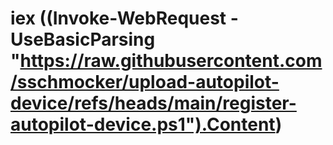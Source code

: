 # iex ((Invoke-WebRequest -UseBasicParsing "https://raw.githubusercontent.com/sschmocker/upload-autopilot-device/refs/heads/main/register-autopilot-device.ps1").Content)
